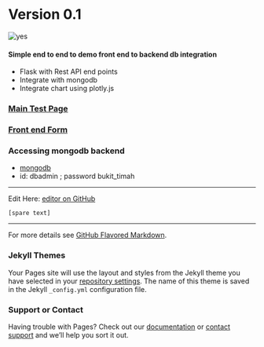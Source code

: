 






# Version 0.1

![yes](https://media.giphy.com/media/NEvPzZ8bd1V4Y/giphy.gif)

#### Simple end to end to demo front end to backend db integration

- Flask with Rest API end points
- Integrate with mongodb
- Integrate chart using plotly.js 




### [Main Test Page](http://54.169.144.186/) 





### [Front end Form](https://973kdg0apb1.typeform.com/to/nhO8rguy)



### Accessing mongodb backend 
- [mongodb](https://cloud.mongodb.com)
- id: dbadmin ; password bukit_timah


********

Edit Here: [editor on GitHub](https://github.com/mengweetan/microservice/edit/gh-pages/index.md) 

`[spare text]`

********

For more details see [GitHub Flavored Markdown](https://guides.github.com/features/mastering-markdown/).

### Jekyll Themes

Your Pages site will use the layout and styles from the Jekyll theme you have selected in your [repository settings](https://github.com/mengweetan/microservice/settings). The name of this theme is saved in the Jekyll `_config.yml` configuration file.

### Support or Contact

Having trouble with Pages? Check out our [documentation](https://docs.github.com/categories/github-pages-basics/) or [contact support](https://support.github.com/contact) and we’ll help you sort it out.
